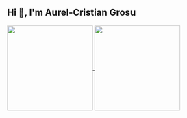 ## Hi 👋, I'm Aurel-Cristian Grosu

<a href="https://cristiangrosu.de">
  <img height=200 align="center" src="https://github-stats-two-woad.vercel.app/api?username=cristiangrxs&show_icons=true&theme=dracula" />
</a>
<a href="https://cristiangrosu.de">
  <img height=200 align="center" src="https://github-stats-two-woad.vercel.app/api/top-langs/?username=cristiangrxs&layout=compact&card_width=280&theme=dracula" />
</a>

<!--
**cristiangrx/cristiangrx** is a ✨ _special_ ✨ repository because its `README.md` (this file) appears on your GitHub profile.

Here are some ideas to get you started:

- 🔭 I’m currently working on ...
- 🌱 I’m currently learning ...
- 👯 I’m looking to collaborate on ...
- 🤔 I’m looking for help with ...
- 💬 Ask me about ...
- 📫 How to reach me: ...
- 😄 Pronouns: ...
- ⚡ Fun fact: ...
-->
